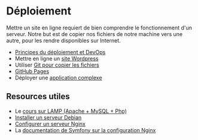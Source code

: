 # Déploiement

Mettre un site en ligne requiert de bien comprendre le fonctionnement d'un serveur. Notre but est de copier nos fichiers de notre machine vers une autre, pour les rendre disponibles sur Internet.

- [Principes du déploiement et DevOps](./00-intro.md)
- Mettre en ligne un [site Wordpress](./10-wordpress.md)
- Utiliser [Git pour copier les fichiers](./20-git.md)
- [GitHub Pages](./21-github-pages.md)
- Déployer une [application complexe](./30-symfony-angular.md)

## Resources utiles

- Le [cours sur LAMP (Apache + MySQL + Php)](../lamp)
- [Installer un serveur Debian](https://e-vinrude.drakolab.fr/cookbooks/debianServerInstall.html)
- [Configurer un serveur Nginx](https://e-vinrude.drakolab.fr/snippets/adminSys/nginx.html)
- La [documentation de Symfony sur la configuration Nginx](https://symfony.com/doc/current/setup/web_server_configuration.html#nginx)
